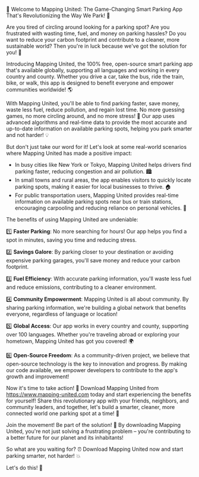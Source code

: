🚀 Welcome to Mapping United: The Game-Changing Smart Parking App That's Revolutionizing the Way We Park! 🎉

Are you tired of circling around looking for a parking spot? Are you frustrated with wasting time, fuel, and money on parking hassles? Do you want to reduce your carbon footprint and contribute to a cleaner, more sustainable world? Then you're in luck because we've got the solution for you! 🌟

Introducing Mapping United, the 100% free, open-source smart parking app that's available globally, supporting all languages and working in every country and county. Whether you drive a car, take the bus, ride the train, bike, or walk, this app is designed to benefit everyone and empower communities worldwide! 🌎

With Mapping United, you'll be able to find parking faster, save money, waste less fuel, reduce pollution, and regain lost time. No more guessing games, no more circling around, and no more stress! 🙏 Our app uses advanced algorithms and real-time data to provide the most accurate and up-to-date information on available parking spots, helping you park smarter and not harder! 💡

But don't just take our word for it! Let's look at some real-world scenarios where Mapping United has made a positive impact:

* In busy cities like New York or Tokyo, Mapping United helps drivers find parking faster, reducing congestion and air pollution. 🏙️
* In small towns and rural areas, the app enables visitors to quickly locate parking spots, making it easier for local businesses to thrive. 🏠
* For public transportation users, Mapping United provides real-time information on available parking spots near bus or train stations, encouraging carpooling and reducing reliance on personal vehicles. 🚌

The benefits of using Mapping United are undeniable:

1️⃣ **Faster Parking**: No more searching for hours! Our app helps you find a spot in minutes, saving you time and reducing stress.

2️⃣ **Savings Galore**: By parking closer to your destination or avoiding expensive parking garages, you'll save money and reduce your carbon footprint.

3️⃣ **Fuel Efficiency**: With accurate parking information, you'll waste less fuel and reduce emissions, contributing to a cleaner environment.

4️⃣ **Community Empowerment**: Mapping United is all about community. By sharing parking information, we're building a global network that benefits everyone, regardless of language or location!

5️⃣ **Global Access**: Our app works in every country and county, supporting over 100 languages. Whether you're traveling abroad or exploring your hometown, Mapping United has got you covered! 🌍

6️⃣ **Open-Source Freedom**: As a community-driven project, we believe that open-source technology is the key to innovation and progress. By making our code available, we empower developers to contribute to the app's growth and improvement!

Now it's time to take action! 💪 Download Mapping United from https://www.mapping-united.com today and start experiencing the benefits for yourself! Share this revolutionary app with your friends, neighbors, and community leaders, and together, let's build a smarter, cleaner, more connected world one parking spot at a time! 🌟

Join the movement! Be part of the solution! 🌈 By downloading Mapping United, you're not just solving a frustrating problem – you're contributing to a better future for our planet and its inhabitants!

So what are you waiting for? ⏰ Download Mapping United now and start parking smarter, not harder! 💥

Let's do this! 🎉